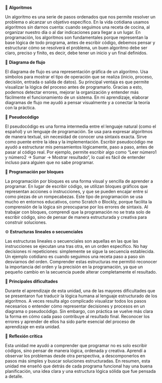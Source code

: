 🧩 **Algoritmos**

Un algoritmo es una serie de pasos ordenados que nos permite resolver un problema o alcanzar un objetivo específico. 
En la vida cotidiana usamos algoritmos sin darnos cuenta: cuando seguimos una receta de cocina, al organizar nuestro día o 
al dar indicaciones para llegar a un lugar.
En programación, los algoritmos son fundamentales porque representan la base lógica de todo programa,
antes de escribir código, debemos pensar y estructurar cómo se resolverá el problema,
un buen algoritmo debe ser claro, preciso y finito, es decir, debe tener un inicio y un final definidos.

🔄 **Diagrama de flujo**

El diagrama de flujo es una representación gráfica de un algoritmo. Usa símbolos para mostrar el tipo de operación que se realiza (inicio, proceso, decisión, entrada o salida de datos).
Su principal ventaja es que permite visualizar la lógica del proceso antes de programarlo. Gracias a esto, podemos detectar errores, mejorar la organización y entender más fácilmente el funcionamiento de un sistema.
En mi aprendizaje, elaborar diagramas de flujo me ayudó a pensar visualmente y a conectar la teoría con la práctica.

💬 **Pseudocódigo**

El pseudocódigo es una forma intermedia entre el lenguaje natural (como el español) y un lenguaje de programación. Se usa para expresar algoritmos de manera textual, sin necesidad de conocer una sintaxis exacta.
Sirve como puente entre la idea y la implementación. Escribir pseudocódigo me ayudó a estructurar mis pensamientos lógicamente, paso a paso, antes de pasar al código real.
Por ejemplo, permite escribir algo como “Leer número1 y número2 → Sumar → Mostrar resultado”, lo cual es fácil de entender incluso para alguien que no sabe programar.

🧱 **Programación por bloques**

La programación por bloques es una forma visual y sencilla de aprender a programar. En lugar de escribir código, se utilizan bloques gráficos que representan acciones o instrucciones, y que se pueden encajar entre sí como piezas de un rompecabezas.
Este tipo de programación se usa mucho en entornos educativos, como Scratch o Blockly, porque facilita la comprensión de la lógica sin preocuparse por los errores de sintaxis.
Al trabajar con bloques, comprendí que la programación no se trata solo de escribir código, sino de pensar de manera estructurada y creativa para construir soluciones.

⚙️ **Estructuras lineales o secuenciales**

Las estructuras lineales o secuenciales son aquellas en las que las instrucciones se ejecutan una tras otra, en un orden específico. No hay decisiones ni repeticiones: simplemente se sigue la secuencia establecida.
Un ejemplo cotidiano es cuando seguimos una receta paso a paso sin desviarnos del orden.
Comprender estas estructuras me permitió reconocer la importancia del orden y la precisión en la programación, ya que un pequeño cambio en la secuencia puede alterar completamente el resultado.

🚧 **Principales dificultades**

Durante el aprendizaje de esta unidad, una de las mayores dificultades que se presentaron fue traducir la lógica humana al lenguaje estructurado de los algoritmos.
A veces resulta algo complicado visualizar todos los pasos necesarios o entender cómo representar decisiones y procesos en un diagrama o pseudocódigo. Sin embargo, con práctica se vuelve más clara la forma en cómo cada paso contribuye al resultado final.
Reconocer los errores y aprender de ellos ha sido parte esencial del proceso de aprendizaje en esta unidad.

💭 **Reflexión crítica**

Esta unidad me ayudó a comprender que programar no es solo escribir códigos, sino pensar de manera lógica, ordenada y creativa. Aprendí a observar los problemas desde otra perspectiva, a descomponerlos en pasos más simples y buscar soluciones estructuradas.
En resumen, esta unidad me enseñó que detrás de cada programa funcional hay una buena planificación, una idea clara y una estructura lógica sólida que fue pensada a detalle.
